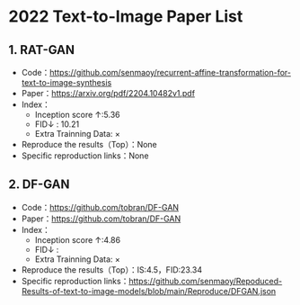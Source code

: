 # 2022 Text-to-Image Paper List

## 1. RAT-GAN

- Code：https://github.com/senmaoy/recurrent-affine-transformation-for-text-to-image-synthesis
- Paper：https://arxiv.org/pdf/2204.10482v1.pdf
- Index：
  - Inception score $\uparrow$:5.36
  - FID$\downarrow$ : 10.21
  - Extra Trainning Data: ×
- Reproduce the results（Top）：None
- Specific reproduction links：None

## 2. DF-GAN

- Code：https://github.com/tobran/DF-GAN
- Paper：https://github.com/tobran/DF-GAN
- Index：
  - Inception score $\uparrow$:4.86
  - FID$\downarrow$ : 
  - Extra Trainning Data: ×
- Reproduce the results（Top）：IS:4.5，FID:23.34
- Specific reproduction links：https://github.com/senmaoy/Repoduced-Results-of-text-to-image-models/blob/main/Reproduce/DFGAN.json